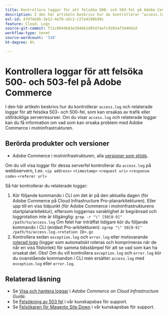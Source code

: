 ```yaml
---
title: Kontrollera loggar för att felsöka 500- och 503-fel på Adobe Commerce
description: I den här artikeln beskrivs hur du kontrollerar "access.log" och relaterade loggar för att felsöka 503- och 500-fel, som kan orsakas av trafik eller otillräckliga serverresurser. Om du visar loggarna "access.log" och relaterade loggar kan du få information om vad som kan orsaka problem med Adobe Commerce i molninfrastrukturen.
exl-id: 47d7de6b-3e12-4e79-a5c1-c27a9196b99c
feature: Cloud, Logs
source-git-commit: f11c8944b83e294b61d9547aefc9203af344041d
workflow-type: tm+mt
source-wordcount: '318'
ht-degree: 0%

---
```


# Kontrollera loggar för att felsöka 500- och 503-fel på Adobe Commerce

I den här artikeln beskrivs hur du kontrollerar `access.log` och relaterade loggar för att felsöka 503- och 500-fel, som kan orsakas av trafik eller otillräckliga serverresurser. Om du visar `access.log` och relaterade loggar kan du få information om vad som kan orsaka problem med Adobe Commerce i molninfrastrukturen.

<!--
Bob - not in TOC
-->

## Berörda produkter och versioner

* Adobe Commerce i molninfrastrukturen, alla [versioner som stöds](https://experienceleague.adobe.com/docs/commerce-operations/release/planning/lifecycle-policy.html?lang=sv-SE).

Om du vill visa loggar för dessa serverfel kontrollerar du `access.log` på webbservern, t.ex. `<ip address>` `<timestamp>` `<request uri>` `<response code>` `<referer url>`

Så här kontrollerar du relaterade loggar:

1. Kör följande kommando i CLI om det är på den aktuella dagen (för Adobe Commerce på Cloud Infrastructure Pro-planarkitekturen). Eller upp till en viss tidpunkt (för Adobe Commerce i molninfrastrukturens startplanarkitektur), eftersom loggarnas varaktighet är begränsad och loggrotation inte är tillgänglig: `grep -r "\" [50[0-9]" /path/to/access.log` Om felet har inträffat tidigare kör du följande kommando i CLI (endast Pro-arkitekturen): `zgrep "\" 50[0-9]" /path/to/access.log.<rotation ID>.gz`
1. Kontrollera sedan `exception.log` och `error.log` eller motsvarande [roterad logg](https://experienceleague.adobe.com/docs/commerce-operations/installation-guide/next-steps/configuration.html?lang=sv-SE#log-rotation) (loggar som automatiskt roteras och komprimeras när de når en viss filstorlek) för samma tidsstämpel för att se vad som kan ha orsakat det. Obs! Om du vill kontrollera `exception.log` och `error.log` kör du ovanstående kommandon i CLI men ersätter `access.log` med `exception.log` eller `error.log`.

## Relaterad läsning

* Se [Visa och hantera loggar](https://experienceleague.adobe.com/docs/commerce-cloud-service/user-guide/develop/test/log-locations.html?lang=sv-SE) i *Adobe Commerce on Cloud Infrastructure Guide*.
* Se [Felsökning av 503 fel](/help/troubleshooting/miscellaneous/troubleshooting-503-errors.md) i vår kunskapsbas för support.
* Se [Felsökaren för Magento Site Down](/help/troubleshooting/site-down-or-unresponsive/magento-site-down-troubleshooter.md) i vår kunskapsbas för support.
